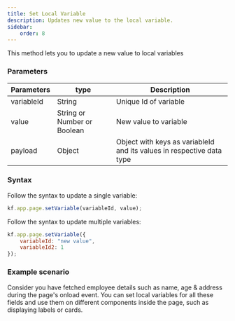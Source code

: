 ```yaml
---
title: Set Local Variable
description: Updates new value to the local variable.
sidebar:
    order: 8
---
```


This method lets you to update a new value to local variables

### Parameters

| Parameters | type                        | Description                                                           |
| ---------- | --------------------------- | --------------------------------------------------------------------- |
| variableId | String                      | Unique Id of variable                                                 |
| value      | String or Number or Boolean | New value to variable                                                 |
| payload    | Object                      | Object with keys as variableId and its values in respective data type |

### Syntax

Follow the syntax to update a single variable:

```js
kf.app.page.setVariable(variableId, value);
```

Follow the syntax to update multiple variables:

```js
kf.app.page.setVariable({
	variableId: "new value",
	variableId2: 1
});
```

### Example scenario

Consider you have fetched employee details such as name, age & address during
the page's onload event. You can set local variables for all these fields and
use them on different components inside the page, such as displaying labels or cards.
